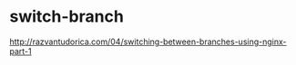 switch-branch
=============

http://razvantudorica.com/04/switching-between-branches-using-nginx-part-1
